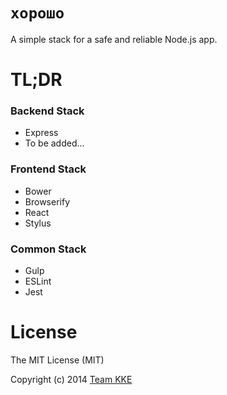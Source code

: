 # `хорошо`
A simple stack for a safe and reliable Node.js app.

# TL;DR

### Backend Stack
* Express
* To be added...

### Frontend Stack
* Bower
* Browserify
* React
* Stylus

### Common Stack
* Gulp
* ESLint
* Jest

# License
The MIT License (MIT)

Copyright (c) 2014 [Team KKE](https://github.com/team-kke)
